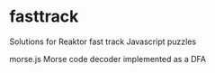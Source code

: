 fasttrack
=========

Solutions for Reaktor fast track Javascript puzzles

morse.js  Morse code decoder implemented as a DFA

